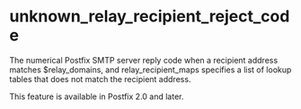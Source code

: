 # unknown_relay_recipient_reject_code 


The numerical Postfix SMTP server reply code when a recipient
address matches $relay_domains, and relay_recipient_maps specifies
a list of lookup tables that does not match the recipient address.



This feature is available in Postfix 2.0 and later.



